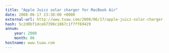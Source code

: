 ```yaml
---
title: "Apple Juicz solar charger for MacBook Air"
date: 2008-06-17 23:30:00 +0000
external-url: http://www.tuaw.com/2008/06/17/apple-juicz-solar-charger-for-macbook-air/
hash: 5c2d0bf1dce67398c1867c1f7ff69429
annum:
    year: 2008
    month: 06
hostname: www.tuaw.com
---
```



